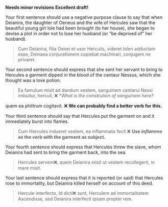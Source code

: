 **Needs minor revisions**
**Excellent draft!**


Your first sentence should use a negative purpose clause to say that when Deianira, the daughter of Oeneus and the wife of Hercules saw that the beautiful young girl Iole had been brought (to her house), she began to devise a plot in order not to lose her husband (or “be deprived of” her husband).

>Cum Deianira, filia Oenei et uxor Herculis, videret Iolen adductam esse, Deinaea conjurationem copiebat machinari, conjugem ne privaret.

Your second sentence should express that she sent her servant to bring to Hercules a garment dipped in the blood of the centaur Nessus, which she thought was a love potion.

>Ea famulum misit ad dandum vestem, 
sanguinem centarui Nessi imbuitur, herculi, ❌ **What is the constrution of *sanguinem* here?*


quem ea philtrum cogitavit. ❌ **We can probably find a better verb for this.**


Your third sentence should say that Hercules put the garment on and it immediately burst into flames.

>Cum Hercules indueret vestem, ea inflammata fecit.❌ **Use *inflammo* as the verb with the garment as subject.**


Your fourth sentence should express that Hercules threw the slave, whom Deianira had sent to bring the garment back, into the sea.

>Hercules servem❌, quem Deianira misit ut vestem recollegerit, in mare misit.

Your last sentence should express that it is reported (or said) that Hercules rose to immortality, but Deianira killed herself on account of this deed.

>Hercule interfecto, Id dicti❌  sunt, Herculem ad immortalitatem Ascendisse, sed Deianira interfecit ipsam propter rem.
